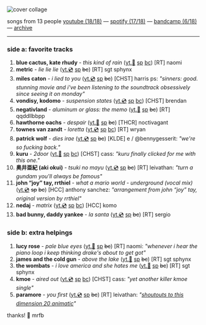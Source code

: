 ![cover collage](./2025-05-16.png)

songs from 13 people
[youtube (18/18)](<https://youtube.com/playlist?list=PLHKkvq2Z_NhiMozc1uTvsXzzW2qGp-xgp>) — [spotify (17/18)](<https://open.spotify.com/playlist/7uyLcCynBtgthPKSJv8MXv>) — [bandcamp (6/18)](<https://www.buymusic.club/list/mrfb-2025-05-16-mf134>) — [archive](https://github.com/mrfb/music-friday/)

---

### side a: favorite tracks
1. **blue cactus, kate rhudy** - *this kind of rain* ([yt.📼](https://youtu.be/FZybf-vXCBM) [sp](https://open.spotify.com/track/5bgXwQcZpwJ56ConhDPkoz) [bc](https://bluecactusmusic.bandcamp.com/track/this-kind-of-rain))
[RT] naomi
1. **metric** - *lie lie lie* ([yt.💿](https://youtu.be/3WftsqQGCi4) [sp](https://open.spotify.com/track/0PpXXdxoGYUpCqk1Qy7Olu) ~~bc~~)
[RT] sgt sphynx
1. **miles caton** - *i lied to you* ([yt.💿](https://youtu.be/aGJlfjRUb1s) [sp](https://open.spotify.com/track/0XfwXFXOI7oys9rsZ2sjrt) ~~bc~~)
[CHST] harris ps: *"sinners: good. stunning movie and i've been listening to the soundtrack obsessively since seeing it on monday"*
1. **vondisy, kodomo** - *suspension states* ([yt.💿](https://youtu.be/_InAukW1nUo) [sp](https://open.spotify.com/track/0fYcNJLwb5D0U0MxWsVCuy) [bc](https://vondisy.bandcamp.com/track/suspension-states))
[CHST] brendan
1. **negativland** - *aluminum or glass: the memo* ([yt.📼](https://youtu.be/XY0ASHW3604) [sp](https://open.spotify.com/track/1S5gnFOwzfW0SEpGM646sV) ~~bc~~)
[RT] qqddllbbpp
1. **hawthorne oachs** - *despair* ([yt.📼](https://youtu.be/U2Dh0y_XIdc) [sp](https://open.spotify.com/track/22WmHDDTYfsr7KldSJmtyS) ~~bc~~)
[THCR] noctivagant
1. **townes van zandt** - *loretta* ([yt.💿](https://youtu.be/vcSjHHVX9ko) [sp](https://open.spotify.com/track/1n78vFjvTSS7PfnZMRNI0c) [bc](https://townesvanzandt.bandcamp.com/track/loretta))
[RT] wryan
1. **patrick wolf** - *dies irae* ([yt.💿](https://youtu.be/LktYylbB3Jg) [sp](https://open.spotify.com/track/6GhtnBPXfJpg4sVlyFOm1h) ~~bc~~)
[KLDE] e / @bennygesserit: *"we're so fucking back."*
1. **kuru** - *2door* ([yt.📼](https://youtu.be/05RvqTKxkt4) [sp](https://open.spotify.com/track/7bAxcMCP9UN4oxA4g3Z7we) [bc](https://kuruofficial.bandcamp.com/track/2door))
[CHST] cass: *"kuru finally clicked for me with this one."*
1. **奥井亜紀 (aki okui)** - *tsuki no mayu* ([yt.💿](https://youtu.be/sAgC94Wob2M) [sp](https://open.spotify.com/track/2GQRL3sE4eYy1dzJTI2AUF) ~~bc~~)
[RT] leivathan: *"turn a gundam you'll always be famous"*
1. **john “joy” tay, rrthiel** - *what a mario world - underground (vocal mix)* ([yt.💿](https://youtu.be/_NuAl8jWDoA) ~~sp~~ ~~bc~~)
[HCC] anthony sanchez: *"arrangement from john “joy” tay, original version by rrthiel"*
1. **nedaj** - *matrix* ([yt.💿](https://youtu.be/u7YRHxWjp0A) [sp](https://open.spotify.com/track/2k7fJXdaULWNyc35KNPpgi) [bc](https://notnedaj.bandcamp.com/track/matrix))
[HCC] komo
1. **bad bunny, daddy yankee** - *la santa* ([yt.💿](https://youtu.be/JUxITamPWrY) [sp](https://open.spotify.com/track/69vlMrzHwATKzupwNcUPyK) ~~bc~~)
[RT] sergio

### side b: extra helpings
1. **lucy rose** - *pale blue eyes* ([yt.📼](https://youtu.be/OebPNvtyK7Q) [sp](https://open.spotify.com/track/4aK4bJInGOV0Skp8uYrWuE) ~~bc~~)
[RT] naomi: *"whenever i hear the piano loop i keep thinking drake's about to get got"*
1. **james and the cold gun** - *above the lake* ([yt.📼](https://youtu.be/GDMYnxUV_5c) [sp](https://open.spotify.com/track/1pLIbMtWDbTu8AL2om5ooP) ~~bc~~)
[RT] sgt sphynx
1. **the wombats** - *i love america and she hates me* ([yt.📼](https://youtu.be/rYNhlxiJF8Q) [sp](https://open.spotify.com/track/57YAiU79py7qXu05oW0cNI) ~~bc~~)
[RT] sgt sphynx
1. **kmoe** - *aired out* ([yt.💿](https://youtu.be/jAZcRIoljRA) [sp](https://open.spotify.com/track/4Up5MhH38mjJmfQOsT7lMN) [bc](https://kmoethekid.bandcamp.com/track/aired-out))
[CHST] cass: *"yet another killer kmoe single"*
1. **paramore** - *you first* ([yt.💿](https://youtu.be/cL55NhsiwyQ) [sp](https://open.spotify.com/track/2ZMkAWKrNDXrQuF0N9Q9Xj) ~~bc~~)
[RT] leivathan: *"[shoutouts to this dimension 20 animatic](https://youtu.be/_iyyu48amvo)"*

thanks! 💖 mrfb